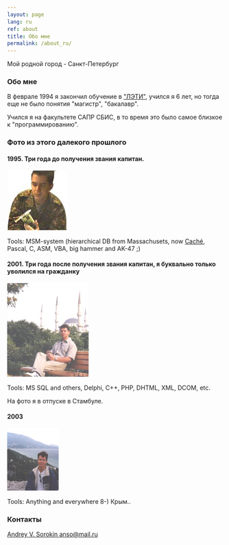 ```yaml
---
layout: page
lang: ru
ref: about
title: Обо мне
permalink: /about_ru/
---
```


Мой родной город - Санкт-Петербург

### Обо мне

В феврале 1994 я закончил обучение в
["ЛЭТИ"](http://www.eltech.ru/),
учился я 6 лет, но тогда еще не было понятия "магистр", "бакалавр".

Учился я на факультете САПР СБИС, в то время это было самое близкое к
"программированию".

### Фото из этого далекого прошлого


#### 1995. Три года до получения звания капитан.
![It's another dead Trident 9000i video adapter](/images/avs4_139.jpg)

Tools: MSM-system (hierarchical DB from Massachusets, now
[Caché](https://en.wikipedia.org/wiki/InterSystems_Cach%C3%A9), Pascal, C, ASM, VBA,
big hammer and AK-47 ;)

#### 2001. Три года после получения звания капитан, я буквально только уволился на гражданку
![Rest after digital money development](/images/istanbul_2001.jpg)

Tools: MS SQL and others, Delphi, C++, PHP, DHTML, XML, DCOM, etc.

На фото я в отпуске в Стамбуле.

#### 2003
![And how I supposed to reach the ground?!](/images/crimea2003.jpg)

Tools: Anything and everywhere 8-)
Крым..

### Контакты
[Andrey V. Sorokin anso@mail.ru](mailto:anso@mail.ru)
